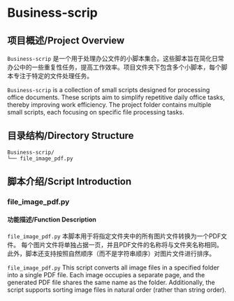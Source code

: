 # Business-scrip 

## 项目概述/Project Overview

`Business-scrip` 是一个用于处理办公文件的小脚本集合。这些脚本旨在简化日常办公中的一些重复性任务，提高工作效率。项目文件夹下包含多个小脚本，每个脚本专注于特定的文件处理任务。

`Business-scrip` is a collection of small scripts designed for processing office documents. These scripts aim to simplify repetitive daily office tasks, thereby improving work efficiency. The project folder contains multiple small scripts, each focusing on specific file processing tasks.

## 目录结构/Directory Structure

```
Business-scrip/
└── file_image_pdf.py
```


## 脚本介绍/Script Introduction

### file_image_pdf.py

#### 功能描述/Function Description

`file_image_pdf.py` 本脚本用于将指定文件夹中的所有图片文件转换为一个PDF文件。
每个图片文件将单独占据一页，并且PDF文件的名称将与文件夹名称相同。
此外，脚本还支持按照自然顺序（而不是字符串顺序）对图片文件进行排序。

`file_image_pdf.py` This script converts all image files in a specified folder into a single PDF file. Each image occupies a separate page, and the generated PDF file shares the same name as the folder. Additionally, the script supports sorting image files in natural order (rather than string order).